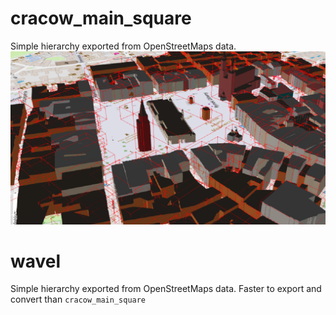 # cracow_main_square

Simple hierarchy exported from OpenStreetMaps data.
![cracow_main_square](../screenshots/cracow_main_square.png?raw=true "cracow_main_square")

# wavel

Simple hierarchy exported from OpenStreetMaps data.
Faster to export and convert than `cracow_main_square`
